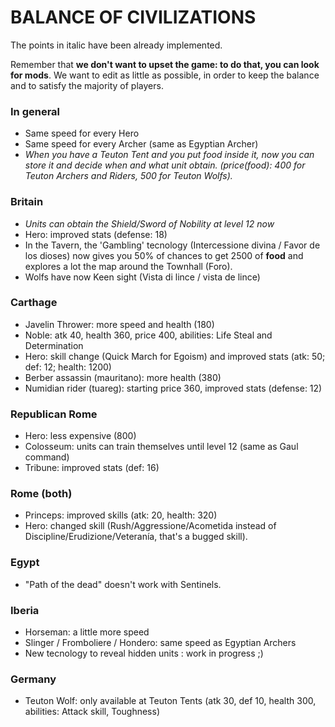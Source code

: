 # BALANCE OF CIVILIZATIONS

The points in italic have been already implemented.

Remember that **we don't want to upset the game: to do that, you can look for mods**. We want to edit as little as possible, in order to keep the balance and to satisfy the majority of players.

### In general

* Same speed for every Hero
* Same speed for every Archer (same as Egyptian Archer)
* *When you have a Teuton Tent and you put food inside it, now you can store it and decide when and what unit obtain. (price(food): 400 for Teuton Archers and Riders, 500 for Teuton Wolfs).*

### Britain

* *Units can obtain the Shield/Sword of Nobility at level 12 now*
* Hero: improved stats (defense: 18)
* In the Tavern, the 'Gambling' tecnology (Intercessione divina / Favor de los dioses) now gives you 50% of chances to get 2500 of **food** and explores a lot the map around the Townhall (Foro).
* Wolfs have now Keen sight (Vista di lince / vista de lince)


### Carthage 

* Javelin Thrower: more speed and health (180)
* Noble: atk 40, health 360, price 400, abilities: Life Steal and Determination
* Hero: skill change (Quick March for Egoism) and improved stats (atk: 50; def: 12; health: 1200)
* Berber assassin (mauritano): more health (380)
* Numidian rider (tuareg): starting price 360, improved stats (defense: 12)


### Republican Rome

* Hero: less expensive (800)
* Colosseum: units can train themselves until level 12 (same as Gaul command)
* Tribune: improved stats (def: 16)

### Rome (both)

* Princeps: improved skills (atk: 20, health: 320)
* Hero: changed skill (Rush/Aggressione/Acometida instead of Discipline/Erudizione/Veteranía, that's a bugged skill).

### Egypt

* "Path of the dead" doesn't work with Sentinels.

### Iberia

* Horseman: a little more speed
* Slinger / Fromboliere / Hondero: same speed as Egyptian Archers 
* New tecnology to reveal hidden units : work in progress ;)

### Germany

* Teuton Wolf: only available at Teuton Tents (atk 30, def 10, health 300, abilities: Attack skill, Toughness)

